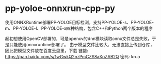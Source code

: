 # pp-yoloe-onnxrun-cpp-py
使用ONNXRuntime部署PP-YOLOE目标检测，支持PP-YOLOE-s、PP-YOLOE-m、PP-YOLOE-l、PP-YOLOE-x四种结构，包含C++和Python两个版本的程序

起初想使用OpenCV部署的，可是opencv的dnn模块读取onnx文件总是失败，于是只能使用onnxruntime部署了。
由于模型文件比较大，无法直接上传到仓库，因此把模型文件放在百度云盘里，下载
链接: https://pan.baidu.com/s/1wGwkQ2nzPmCZS8aXnZAB2Q  密码: krua
